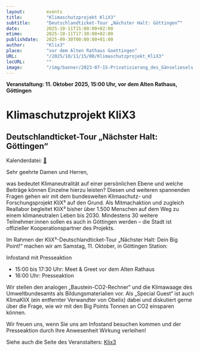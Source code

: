 ```yaml
---
layout:        events
title:         "Klimaschutzprojekt KliX3"
subtitle:      "Deutschlandticket-Tour „Nächster Halt: Göttingen“"
date:          2025-10-11T15:00:00+02:00
etime:         2025-10-11T17:30:00+02:00
publishdate:   2025-09-30T00:00:00+01:00
author:        "Klix3"
place:         "vor dem Alten Rathaus Goettingen"
URL:           "/2025/10/11/15/00/Klimaschutzprojekt_KliX3"
locURL:        ""
image:         "/img/banner/2023-07-15-Privatisierung_des_Gänseliesels.jpg"
---
```


**Veranstaltung: 11. Oktober 2025, 15:00 Uhr, vor dem Alten Rathaus, Göttingen**

Klimaschutzprojekt KliX3
===========

Deutschlandticket-Tour „Nächster Halt: Göttingen“
-----------


Kalenderdatei: [📆](/ics/2025-10-11_15-00_klimaschutzprojekt_klix3.ics)


Sehr geehrte Damen und Herren,

was bedeutet Klimaneutralität auf einer persönlichen Ebene und welche Beiträge können Einzelne hierzu leisten? Diesen und weiteren spannenden Fragen gehen wir mit dem bundesweiten Klimaschutz- und Forschungsprojekt KliX³ auf den Grund. Als Mitmachaktion und zugleich Reallabor begleitet KliX³ bisher über 1.500 Menschen auf dem Weg zu einem klimaneutralen Leben bis 2030. Mindestens 30 weitere Teilnehmer:innen sollen es auch in Göttingen werden – die Stadt ist offizieller Kooperationspartner des Projekts.

 

Im Rahmen der KliX³-Deutschlandticket-Tour „Nächster Halt: Dein Big Point!“ machen wir am Samstag, 11. Oktober, in Göttingen Station:

 

Infostand mit Presseaktion

-    15:00 bis 17:30 Uhr: Meet & Greet vor dem Alten Rathaus
-    16:00 Uhr: Presseaktion

 

Wir stellen den analogen „Baustein-CO2-Rechner“ und die Klimawaage des Umweltbundesamts als Bildungsmaterialien vor. Als „Special Guest“ ist auch KlimaKliX (ein entfernter Verwandter von Obelix) dabei und diskutiert gerne über die Frage, wie wir mit den Big Points Tonnen an CO2 einsparen können.

Wir freuen uns, wenn Sie uns am Infostand besuchen kommen und der Presseaktion durch Ihre Anwesenheit Wirkung verleihen! 

Siehe auch die Seite des Veranstalters:
[Klix3](https://klix3.de/deutschlandticket-tour/)

